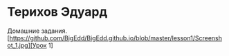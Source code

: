 

# Терихов Эдуард
Домашние задания.  
[https://github.com/BigEdd/BigEdd.github.io/blob/master/lesson1/Screenshot_1.jpg][Урок 1]
